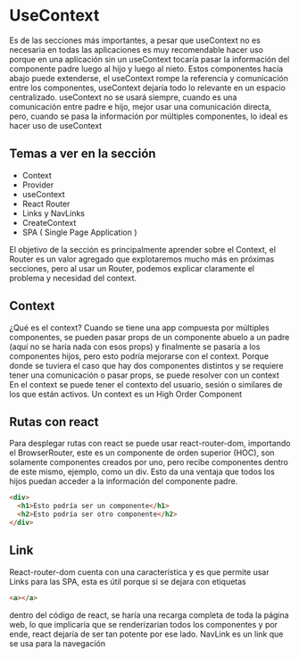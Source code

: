 # UseContext

Es de las secciones más importantes, a pesar que useContext no es necesaria en todas las aplicaciones es muy recomendable hacer uso porque en una aplicación sin un useContext tocaría pasar la información del componente padre luego al hijo y luego al nieto. Estos componentes hacía abajo puede extenderse, el useContext rompe la referencia y comunicación entre los componentes, useContext dejaría todo lo relevante en un espacio centralizado. useContext no se usará siempre, cuando es una comunicación entre padre e hijo, mejor usar una comunicación directa, pero, cuando se pasa la información por múltiples componentes, lo ideal es hacer uso de useContext

## Temas a ver en la sección

- Context
- Provider
- useContext
- React Router
- Links y NavLinks
- CreateContext
- SPA ( Single Page Application )

El objetivo de la sección es principalmente aprender sobre el Context, el Router es un valor agregado que explotaremos mucho más en próximas secciones, pero al usar un Router, podemos explicar claramente el problema y necesidad del context.

## Context

¿Qué es el context?
Cuando se tiene una app compuesta por múltiples componentes, se pueden pasar props de un componente abuelo a un padre (aquí no se haría nada con esos props) y finalmente se pasaría a los componentes hijos, pero esto podría mejorarse con el context. Porque donde se tuviera el caso que hay dos componentes distintos y se requiere tener una comunicación o pasar props, se puede resolver con un context
En el context se puede tener el contexto del usuario, sesión o similares de los que están activos. Un context es un High Order Component

## Rutas con react

Para desplegar rutas con react se puede usar react-router-dom, importando el BrowserRouter, este es un componente de orden superior (HOC), son solamente componentes creados por uno, pero recibe componentes dentro de este mismo, ejemplo, como un div. Esto da una ventaja que todos los hijos puedan acceder a la información del componente padre.

```html
<div>
  <h1>Esto podría ser un componente</h1>
  <h2>Esto podría ser otro componente</h2>
</div>
```

## Link

React-router-dom cuenta con una característica y es que permite usar Links para las SPA, esta es útil porque si se dejara con etiquetas

```html
<a></a>
```

dentro del código de react, se haría una recarga completa de toda la página web, lo que implicaría que se renderizarian todos los componentes y por ende, react dejaría de ser tan potente por ese lado.
NavLink es un link que se usa para la navegación
